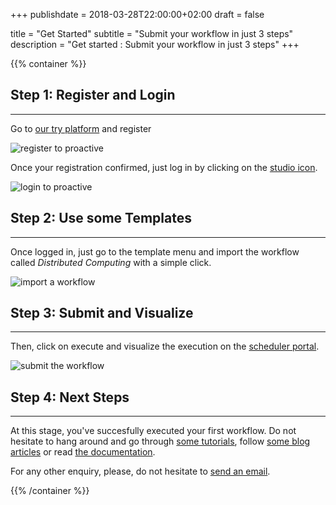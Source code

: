 +++
publishdate = 2018-03-28T22:00:00+02:00
draft = false

title = "Get Started"
subtitle = "Submit your workflow in just 3 steps"
description = "Get started : Submit your workflow in just 3 steps"
+++

{{% container %}}

## Step 1: Register and Login
___

Go to [our try platform](https://try.activeeon.com) and register

<img class="img-thumbnail mb-4" src="/images/tuto/gif-tuto-register.gif" alt="register to proactive" />

Once your registration confirmed, just log in by clicking on the [studio icon](https://try.activeeon.com/studio/).

<img class="img-thumbnail mb-4" src="/images/tuto/gif-tuto-login.gif" alt="login to proactive" />

## Step 2: Use some Templates
___

Once logged in, just go to the template menu and import the workflow called *Distributed Computing* with a simple click.

<img class="img-thumbnail mb-4" src="/images/tuto/gif-tuto-import.gif" alt="import a workflow" />

## Step 3: Submit and Visualize
___

Then, click on execute and visualize the execution on the [scheduler portal](https://try.activeeon.com/scheduler/).

<img class="img-thumbnail mb-4" src="/images/tuto/gif-tuto-submit.gif" alt="submit the workflow" />

## Step 4: Next Steps
___

At this stage, you've succesfully executed your first workflow. Do not hesitate to hang around and go through [some tutorials](https://try.activeeon.com), follow [some blog articles](http://blog.activeeon.com) or read [the documentation](https://doc.activeeon.com).

For any other enquiry, please, do not hesitate to [send an email](mailto:contact@activeeon.com?Subject=[ProActive]%20Request%20for%20information).

{{% /container %}}

